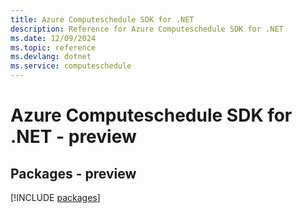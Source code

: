 ```yaml
---
title: Azure Computeschedule SDK for .NET
description: Reference for Azure Computeschedule SDK for .NET
ms.date: 12/09/2024
ms.topic: reference
ms.devlang: dotnet
ms.service: computeschedule
---
```

# Azure Computeschedule SDK for .NET - preview
## Packages - preview
[!INCLUDE [packages](computeschedule-index.md)]